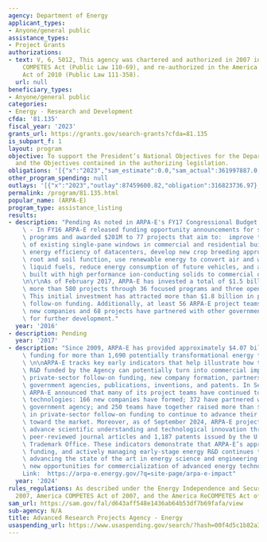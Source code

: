 ```yaml
---
agency: Department of Energy
applicant_types:
- Anyone/general public
assistance_types:
- Project Grants
authorizations:
- text: V, 6, 5012, This agency was chartered and authorized in 2007 in the America
    COMPETES Act (Public Law 110-69), and re-authorized in the America COMPETES Reauthorization
    Act of 2010 (Public Law 111-358).
  url: null
beneficiary_types:
- Anyone/general public
categories:
- Energy - Research and Development
cfda: '81.135'
fiscal_year: '2023'
grants_url: https://grants.gov/search-grants?cfda=81.135
is_subpart_f: 1
layout: program
objective: To support the President’s National Objectives for the Department of Energy,
  and the Objectives contained in the authorizing legislation.
obligations: '[{"x":"2023","sam_estimate":0.0,"sam_actual":361997887.0,"usa_spending_actual":361997887.1},{"x":"2024","sam_estimate":0.0,"sam_actual":393273752.0,"usa_spending_actual":393289072.36},{"x":"2025","sam_estimate":0.0,"sam_actual":420000000.0,"usa_spending_actual":0.0}]'
other_program_spending: null
outlays: '[{"x":"2023","outlay":87459600.82,"obligation":316823736.97},{"x":"2024","outlay":5519840.81,"obligation":328083502.1},{"x":"2025","outlay":0.0,"obligation":0.0}]'
permalink: /program/81.135.html
popular_name: (ARPA-E)
program_type: assistance_listing
results:
- description: "Pending As noted in ARPA-E's FY17 Congressional Budget Justification\
    \ - In FY16 ARPA-E released funding opportunity announcements for seven focused\
    \ programs and awarded $201M to 77 projects that aim to:  improve the energy efficiency\
    \ of existing single-pane windows in commercial and residential buildings,  increase\
    \ energy efficiency of datacenters, develop new crop breeding approaches for improved\
    \ root and soil function, use renewable energy to convert air and water into cost-competitive\
    \ liquid fuels, reduce energy consumption of future vehicles, and accelerate devices\
    \ built with high performance ion-conducting solids to commercial deployment.\r\
    \n\r\nAs of February 2017, ARPA-E has invested a total of $1.5 billion across\
    \ more than 580 projects through 36 focused programs and three open funding solicitations.\
    \ This initial investment has attracted more than $1.8 billion in private sector\
    \ follow-on funding. Additionally, at least 56 ARPA-E project teams have formed\
    \ new companies and 68 projects have partnered with other government agencies\
    \ for further development."
  year: '2016'
- description: Pending
  year: '2017'
- description: "Since 2009, ARPA-E has provided approximately $4.07 billion in R&D\
    \ funding for more than 1,690 potentially transformational energy technology projects.\
    \ \n\nARPA-E tracks key early indicators that help illustrate how the advanced\
    \ R&D funded by the Agency can potentially turn into commercial impact, including\
    \ private-sector follow-on funding, new company formation, partnership with other\
    \ government agencies, publications, inventions, and patents. In September 2024,\
    \ ARPA-E announced that many of its project teams have continued to advance their\
    \ technologies: 166 new companies have formed; 372 have partnered with another\
    \ government agency; and 250 teams have together raised more than $13.5 billion\
    \ in private-sector follow-on funding to continue to advance their technology\
    \ toward the market. Moreover, as of September 2024, ARPA-E projects have helped\
    \ advance scientific understanding and technological innovation through 7,818\
    \ peer-reviewed journal articles and 1,187 patents issued by the U.S. Patent and\
    \ Trademark Office. These indicators demonstrate that ARPA-E’s approach to selecting,\
    \ funding, and actively managing early-stage energy R&D continues to pay off,\
    \ advancing the state of the art in energy science and engineering and defining\
    \ new opportunities for commercialization of advanced energy technologies.\n\n\
    Link:  https://arpa-e.energy.gov/?q=site-page/arpa-e-impact"
  year: '2024'
rules_regulations: As described under the Energy Independence and Security Act of
  2007, America COMPETES Act of 2007, and the America ReCOMPETES Act of 2010.
sam_url: https://sam.gov/fal/d643aff548e1436ab64b53df7b69fafa/view
sub-agency: N/A
title: Advanced Research Projects Agency - Energy
usaspending_url: https://www.usaspending.gov/search/?hash=00f4d5c1b82a371ced1c8f9a6508b785
---
```

